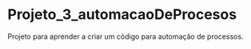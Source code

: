 # Projeto_3_automacaoDeProcesos
 Projeto para aprender a criar um código para automação de processos.
